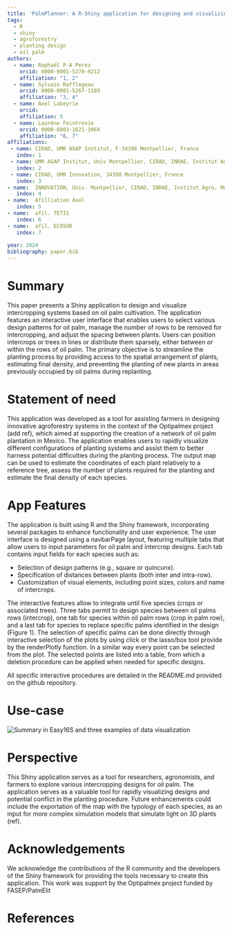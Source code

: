 ```yaml
---
title: 'PalmPlanner: A R-Shiny application for designing and visualizing spatial arrangement of oil palm-based agroforestry systems'
tags:
  - R
  - shiny
  - agroforestry
  - planting design
  - oil palm
authors:
  - name: Raphaël P-A Perez
    orcid: 0000-0001-5270-9212
    affiliation: "1, 2"
  - name: Sylvain Rafflegeau
    orcid: 0000-0001-5267-1189
    affiliation: "3, 4"
  - name: Axel Labeyrie
    orcid: 
    affiliation: 5
  - name: Laurène Feintrenie
    orcid: 0000-0003-1621-396X
    affiliation: "6, 7"
affiliations:
 - name: CIRAD, UMR AGAP Institut, F-34398 Montpellier, France
   index: 1
 - name: UMR AGAP Institut, Univ Montpellier, CIRAD, INRAE, Institut Agro, Montpellier, France
   index: 2
 - name: CIRAD, UMR Innovation, 34398 Montpellier, France 
   index: 3
- name:  INNOVATION, Univ. Montpellier, CIRAD, INRAE, Institut Agro, Montpellier, France  
   index: 4
- name:  Afilliation Axel  
   index: 5 
- name:  afil. TETIS
   index: 6
- name:  afil. ECOSUR
   index: 7
   
year: 2024
bibliography: paper.bib
---
```


# Summary

This paper presents a Shiny application to design and visualize intercropping systems based on oil palm cultivation. The application features an interactive user interface that enables users to select various design patterns for oil palm, manage the number of rows to be removed for intercropping, and adjust the spacing between plants. Users can position intercrops or trees in lines or distribute them sparsely, either between or within the rows of oil palm. The primary objective is to streamline the planting process by providing access to the spatial arrangement of plants, estimating final density, and preventing the planting of new plants in areas previously occupied by oil palms during replanting.

# Statement of need

This application was developed as a tool for assisting farmers in designing innovative agroforestry systems in the context of the Optipalmex project (add ref), which aimed at supporting the creation of a network of oil palm plantation in Mexico. 
 The application enables users to rapidly visualize different configurations of planting systems and assist them to better harness potential difficulties during the planting process. The output map can be used to estimate the coordinates of each plant relatively to a reference tree, assess the number of plants required for the planting and estimate the final density of each species. 


# App Features

The application is built using R and the Shiny framework, incorporating several packages to enhance functionality and user experience. The user interface is designed using a navbarPage layout, featuring multiple tabs that allow users to input parameters for oil palm and intercrop designs. Each tab contains input fields for each species such as:
- Selection of design patterns (e.g., square or quincunx).
- Specification of distances between plants (both inter and intra-row).
- Customization of visual elements, including point sizes, colors and name of intercrops.

The interactive features allow to integrate until five species (crops or associated trees). Three tabs permit to design species between oil palms rows (intercrop), one tab for species within oil palm rows (crop in palm row), and a last tab for species to replace specific palms identified in the design (Figure 1). The selection of specific palms can be done directly through interactive selection of the plots by using click or the lasso/box tool provide by the renderPlotly function. 
In a similar way every point can be selected from the plot. The selected points are listed into a table, from which a deletion procedure can be applied when needed for specific designs.

All specific interactive procedures are detailed in the README.md provided on the github repository.

# Use-case

![Summary in Easy16S and three examples of data visualization](screenshot/image.png)

# Perspective

This Shiny application serves as a tool for researchers, agronomists, and farmers to explore various intercropping designs for oil palm. The application serves as a valuable tool for rapidly visualizing designs and potential conflict in the planting procedure. Future enhancements could include the exportation of the map with the typology of each species, as an input for more complex simulation models that simulate light on 3D plants (ref).


# Acknowledgements

We acknowledge the contributions of the R community and the developers of the Shiny framework for providing the tools necessary to create this application. This work was support by the Optipalmex project funded by FASEP/PalmElit

# References
